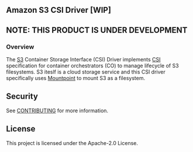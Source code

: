 ## Amazon S3 CSI Driver [WIP]

## NOTE: THIS PRODUCT IS UNDER DEVELOPMENT

### Overview
The [S3](https://aws.amazon.com/s3/) Container Storage Interface (CSI) Driver implements [CSI](https://github.com/container-storage-interface/spec/blob/master/spec.md) specification for container orchestrators (CO) to manage lifecycle of S3 filesystems. S3 iteslf is a cloud storage service and this CSI driver specifically uses [Mountpoint](https://github.com/awslabs/mountpoint-s3) to mount S3 as a filesystem.


## Security

See [CONTRIBUTING](CONTRIBUTING.md#security-issue-notifications) for more information.

## License

This project is licensed under the Apache-2.0 License.

